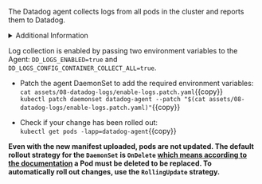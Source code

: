The Datadog agent collects logs from all pods in the cluster and reports them to Datadog.

<details>
<summary>Additional Information</summary>
The [official documentation](https://docs.datadoghq.com/agent/kubernetes/daemonset_setup/?tab=k8sfile#log-collection) illustrates how to enable log collection.
</details>

Log collection is enabled by passing two environment variables to the Agent: `DD_LOGS_ENABLED=true` and `DD_LOGS_CONFIG_CONTAINER_COLLECT_ALL=true`.

* Patch the agent DaemonSet to add the required environment variables: <br/>
`cat assets/08-datadog-logs/enable-logs.patch.yaml`{{copy}}<br/>
`kubectl patch daemonset datadog-agent --patch "$(cat assets/08-datadog-logs/enable-logs.patch.yaml)"`{{copy}}

* Check if your change has been rolled out:<br/>
`kubectl get pods -lapp=datadog-agent`{{copy}}

**Even with the new manifest uploaded, pods are not updated. The default rollout strategy for the `DaemonSet` is `OnDelete` [which means according to the documentation](https://kubernetes.io/docs/tasks/manage-daemon/update-daemon-set/) a Pod must be deleted to be replaced. To automatically roll out changes, use the `RollingUpdate` strategy.**
